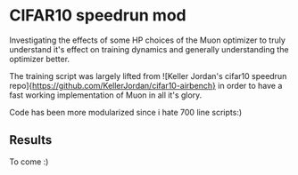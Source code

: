 # CIFAR10 speedrun mod

Investigating the effects of some HP choices of the Muon optimizer to truly understand it's effect on training dynamics and generally understanding the optimizer better. 

The training script was largely lifted from ![Keller Jordan's cifar10 speedrun repo]{https://github.com/KellerJordan/cifar10-airbench} in order to have a fast working implementation of Muon in all it's glory.

Code has been more modularized since i hate 700 line scripts:)

## Results 
To come :)